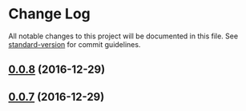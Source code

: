 # Change Log

All notable changes to this project will be documented in this file. See [standard-version](https://github.com/conventional-changelog/standard-version) for commit guidelines.

<a name="0.0.8"></a>
## [0.0.8](https://github.com/framework-performance/react/compare/v0.0.7...v0.0.8) (2016-12-29)



<a name="0.0.7"></a>
## [0.0.7](https://github.com/framework-performance/react/compare/v0.0.6...v0.0.7) (2016-12-29)

